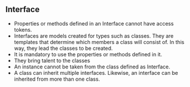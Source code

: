 ## Interface

* Properties or methods defined in an Interface cannot have access tokens.
* Interfaces are models created for types such as classes. They are templates that determine which members a class will consist of. In this way, they lead the classes to be created.
* It is mandatory to use the properties or methods defined in it.
* They bring talent to the classes
* An instance cannot be taken from the class defined as Interface.
* A class can inherit multiple interfaces. Likewise, an interface can be inherited from more than one class.
